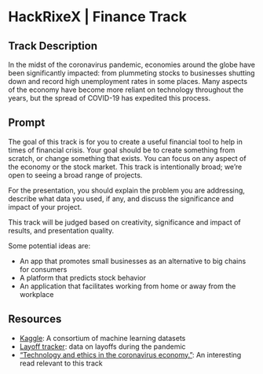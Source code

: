 # HackRixeX | Finance Track

## Track Description

In the midst of the coronavirus pandemic, economies around the globe have been significantly impacted: from plummeting stocks to businesses shutting down and record high unemployment rates in some places. Many aspects of the economy have become more reliant on technology throughout the years, but the spread of COVID-19 has expedited this process. 

## Prompt

The goal of this track is for you to create a useful financial tool to help in times of financial crisis. Your goal should be to create something from scratch, or change something that exists. You can focus on any aspect of the economy or the stock market. This track is intentionally broad; we’re open to seeing a broad range of projects. 

For the presentation, you should explain the problem you are addressing, describe what data you used, if any, and discuss the significance and impact of your project.

This track will be judged based on creativity, significance and impact of results, and presentation quality.

Some potential ideas are:
* An app that promotes small businesses as an alternative to big chains for consumers
* A platform that predicts stock behavior
* An application that facilitates working from home or away from the workplace

## Resources
* [Kaggle](https://www.kaggle.com/): A consortium of machine learning datasets
* [Layoff tracker]("https://layoffs.fyi/tracker/): data on layoffs during the pandemic
* [“Technology and ethics in the coronavirus economy.”](https://techcrunch.com/2020/05/05/technology-and-ethics-in-the-coronavirus-economy/): An interesting read relevant to this track
